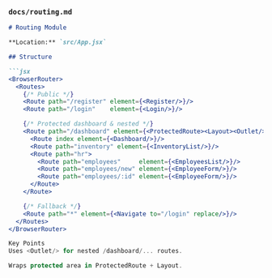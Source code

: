 ### **`docs/routing.md`**
```markdown
# Routing Module

**Location:** `src/App.jsx`

## Structure

```jsx
<BrowserRouter>
  <Routes>
    {/* Public */}
    <Route path="/register" element={<Register/>}/>
    <Route path="/login"    element={<Login/>}/>

    {/* Protected dashboard & nested */}
    <Route path="/dashboard" element={<ProtectedRoute><Layout><Outlet/></Layout></ProtectedRoute>}>
      <Route index element={<Dashboard/>}/>
      <Route path="inventory" element={<InventoryList/>}/>
      <Route path="hr">
        <Route path="employees"     element={<EmployeesList/>}/>
        <Route path="employees/new" element={<EmployeeForm/>}/>
        <Route path="employees/:id" element={<EmployeeForm/>}/>
      </Route>
    </Route>

    {/* Fallback */}
    <Route path="*" element={<Navigate to="/login" replace/>}/>
  </Routes>
</BrowserRouter>

Key Points
Uses <Outlet/> for nested /dashboard/... routes.

Wraps protected area in ProtectedRoute + Layout.